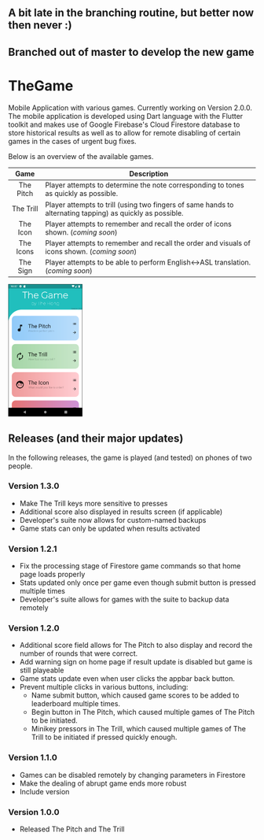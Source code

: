 ## A bit late in the branching routine, but better now then never :)

## Branched out of master to develop the new game

# TheGame
Mobile Application with various games. Currently working on Version 2.0.0. The mobile application is developed using Dart language with the Flutter toolkit and makes use of Google Firebase's Cloud Firestore database to store historical results as well as to allow for remote disabling of certain games in the cases of urgent bug fixes. 

Below is an overview of the available games. 

| Game | Description|
| :-------: | ---------|
| The Pitch | Player attempts to determine the note corresponding to tones as quickly as possible. |
| The Trill | Player attempts to trill (using two fingers of same hands to alternating tapping) as quickly as possible. |
| The Icon  | Player attempts to remember and recall the order of icons shown. (*coming soon*) |
| The Icons  | Player attempts to remember and recall the order and visuals of icons shown. (*coming soon*) |
| The Sign  | Player attempts to be able to perform English<->ASL translation. (*coming soon*) |

<img src="notes/sample_screen.png" width="30%" height="30%" alt="Sample of what Version 2.0.0 may look like">

## Releases (and their major updates)

In the following releases, the game is played (and tested) on phones of two people.

### Version 1.3.0
- Make The Trill keys more sensitive to presses
- Additional score also displayed in results screen (if applicable)
- Developer's suite now allows for custom-named backups
- Game stats can only be updated when results activated

### Version 1.2.1
- Fix the processing stage of Firestore game commands so that home page loads properly 
- Stats updated only once per game even though submit button is pressed multiple times
- Developer's suite allows for games with the suite to backup data remotely

### Version 1.2.0
- Additional score field allows for The Pitch to also display and record the number of rounds that were correct.
- Add warning sign on home page if result update is disabled but game is still playeable
- Game stats update even when user clicks the appbar back button.
- Prevent multiple clicks in various buttons, including:
    - Name submit button, which caused game scores to be added to leaderboard multiple times.
    - Begin button in The Pitch, which caused multiple games of The Pitch to be initiated.
    - Minikey pressors in The Trill, which caused multiple games of The Trill to be initiated if pressed quickly enough.


### Version 1.1.0
- Games can be disabled remotely by changing parameters in Firestore
- Make the dealing of abrupt game ends more robust
- Include version

### Version 1.0.0
- Released The Pitch and The Trill


